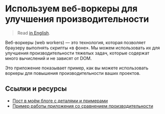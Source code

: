 # Используем веб-воркеры для улучшения производительности

> Read [in English](../README.md).

Веб-воркеры (web workers) — это технология, которая позволяет браузеру выполнять скрипты «в фоне». Мы можем использовать их для улучшения производительности тяжелых задач, которые содержат много вычислений и не зависят от DOM.

Это приложение показывает пример, как вы можете использовать воркеры для повышения производительности ваших проектов.

## Ссылки и ресурсы

- [Пост в моём блоге с деталями и примерами](https://bespoyasov.me/blog/web-workers-for-better-performance/)
- [Пример работы приложения со сравнением производительности](https://bespoyasov.me/showcase/web-workers-for-better-performance/)
